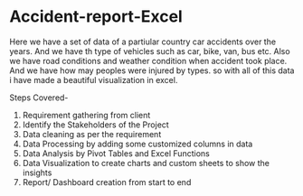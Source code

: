 # Accident-report-Excel


  
  Here we have a set of data of a partiular country car accidents over the years. And we have th type of vehicles such as car, bike, van, bus etc. Also we have road conditions and weather condition when accident took place. And we have how may peoples were injured by types. so with all of this data i have made a  beautiful visualization in excel.

  Steps Covered-
1. Requirement gathering from client
2. Identify the Stakeholders of the Project
3. Data cleaning as per the requirement
4. Data Processing by adding some customized columns in data
5. Data Analysis by Pivot Tables and Excel Functions
6. Data Visualization to create charts and custom sheets to show the insights
7. Report/ Dashboard creation from start to end
